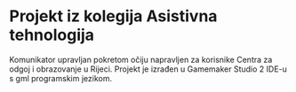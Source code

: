 # Projekt iz kolegija Asistivna tehnologija
Komunikator upravljan pokretom očiju napravljen za korisnike Centra za odgoj i obrazovanje u Rijeci.
Projekt je izrađen u Gamemaker Studio 2 IDE-u s gml programskim jezikom.
